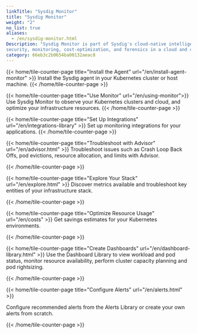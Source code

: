 ```yaml
---
linkTitle: "Sysdig Monitor"
title: "Sysdig Monitor"
weight: "2"
no_list: true
aliases:
  - /en/sysdig-monitor.html
Description: "Sysdig Monitor is part of Sysdig's cloud-native intelligence platform providing
security, monitoring, cost-optimization, and forensics in a cloud and container-friendly architecture. Sysdig Monitor offers Kubernetes and cloud monitoring with a managed Prometheus service."
category: 66eb3c2b0654ba00132aeac8
---
```

<div class="row justify-content-left mt-5">
{{< home/tile-counter-page title="Install the Agent" url="/en/install-agent-monitor" >}}
Install the Sysdig agent in your Kubernetes cluster or host machine.
{{< /home/tile-counter-page >}}

{{< home/tile-counter-page title="Use Monitor" url="/en/using-monitor">}}
Use Sysdig Monitor to observe your Kubernetes clusters and cloud, and optimize your infrastructure resources.
{{< /home/tile-counter-page >}}

{{< home/tile-counter-page title="Set Up Integrations" url="/en/integrations-library" >}}
Set up monitoring integrations for your applications.
{{< /home/tile-counter-page >}}

{{< home/tile-counter-page title="Troubleshoot with Advisor" url="/en/advisor.html" >}}
Troubleshoot issues such as Crash Loop Back Offs, pod evictions, resource allocation, and limits with Advisor.

{{< /home/tile-counter-page >}}

{{< home/tile-counter-page title="Explore Your Stack" url="/en/explore.html" >}}
Discover metrics available and troubleshoot key entities of your infrastructure stack.

{{< /home/tile-counter-page >}}

{{< home/tile-counter-page title="Optimize Resource Usage" url="/en/costs" >}}
Get savings estimates for your Kubernetes environments.

{{< /home/tile-counter-page >}}

{{< home/tile-counter-page title="Create Dashboards" url="/en/dashboard-library.html" >}}
Use the Dashboard Library to view workload and pod status, monitor resource availability, perform cluster capacity planning and pod rightsizing.

{{< /home/tile-counter-page >}}

{{< home/tile-counter-page title="Configure Alerts" url="/en/alerts.html" >}}

Configure recommended alerts from the Alerts Library or create your own alerts from scratch.

{{< /home/tile-counter-page >}}
</div>
